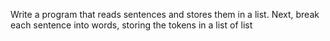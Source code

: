Write a program that reads sentences and stores them
in a list. Next, break each sentence into words,
storing the tokens in a list of list
